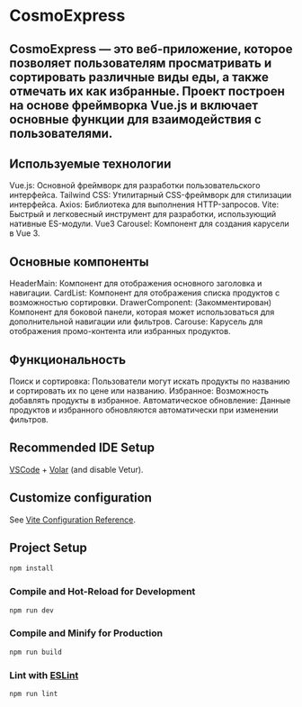 # CosmoExpress

## CosmoExpress — это веб-приложение, которое позволяет пользователям просматривать и сортировать различные виды еды, а также отмечать их как избранные. Проект построен на основе фреймворка Vue.js и включает основные функции для взаимодействия с пользователями.

## Используемые технологии
Vue.js: Основной фреймворк для разработки пользовательского интерфейса.
Tailwind CSS: Утилитарный CSS-фреймворк для стилизации интерфейса.
Axios: Библиотека для выполнения HTTP-запросов.
Vite: Быстрый и легковесный инструмент для разработки, использующий нативные ES-модули.
Vue3 Carousel: Компонент для создания карусели в Vue 3.

## Основные компоненты
HeaderMain: Компонент для отображения основного заголовка и навигации.
CardList: Компонент для отображения списка продуктов с возможностью сортировки.
DrawerComponent: (Закомментирован) Компонент для боковой панели, которая может использоваться для дополнительной навигации или фильтров.
Carouse: Карусель для отображения промо-контента или избранных продуктов.

## Функциональность
Поиск и сортировка: Пользователи могут искать продукты по названию и сортировать их по цене или названию.
Избранное: Возможность добавлять продукты в избранное.
Автоматическое обновление: Данные продуктов и избранного обновляются автоматически при изменении фильтров.

## Recommended IDE Setup

[VSCode](https://code.visualstudio.com/) + [Volar](https://marketplace.visualstudio.com/items?itemName=Vue.volar) (and disable Vetur).

## Customize configuration

See [Vite Configuration Reference](https://vitejs.dev/config/).

## Project Setup

```sh
npm install
```

### Compile and Hot-Reload for Development

```sh
npm run dev
```

### Compile and Minify for Production

```sh
npm run build
```

### Lint with [ESLint](https://eslint.org/)

```sh
npm run lint
```
